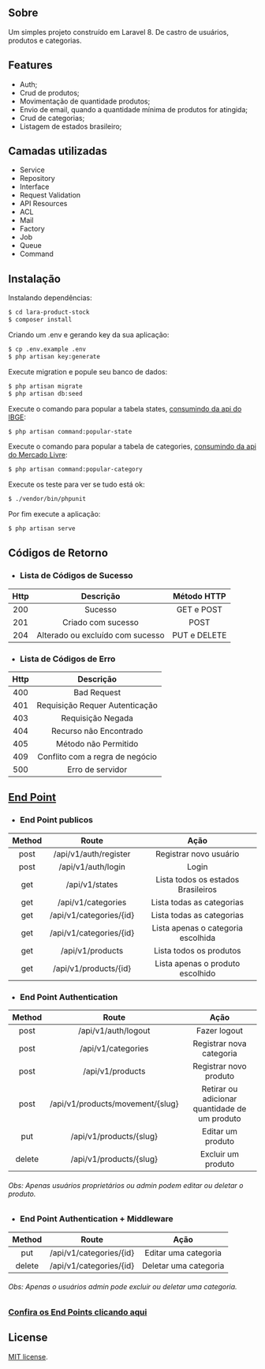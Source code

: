 ## Sobre
Um simples projeto construído em Laravel 8. De castro de usuários, produtos e categorias.
## Features

- Auth;
- Crud de produtos;
- Movimentação de quantidade produtos;
- Envio de email, quando a quantidade mínima de produtos for atingida;
- Crud de categorias;
- Listagem de estados brasileiro;

## Camadas utilizadas
- Service
- Repository
- Interface 
- Request Validation
- API Resources
- ACL
- Mail
- Factory
- Job
- Queue
- Command

## Instalação
Instalando dependências: 
```sh
$ cd lara-product-stock
$ composer install
```
Criando um .env e gerando  key da sua aplicação:
```sh
$ cp .env.example .env
$ php artisan key:generate
```
Execute migration e popule seu banco de dados:
```sh
$ php artisan migrate
$ php artisan db:seed
```
Execute o comando para popular a tabela states, [consumindo da api do IBGE](https://servicodados.ibge.gov.br/api/v1/localidades/estados):
```sh
$ php artisan command:popular-state
```
Execute o comando para popular a tabela de categories, [consumindo da api do Mercado Livre](https://api.mercadolibre.com/sites/MLB/categories):
```sh
$ php artisan command:popular-category
```
Execute os teste para ver se tudo está ok:
```sh
$ ./vendor/bin/phpunit
```
Por fim execute a aplicação:
```sh
$ php artisan serve
```
## Códigos de Retorno
- ### Lista de Códigos de Sucesso

|  Http | Descrição   | Método HTTP |
| :------------: | :------------: | :------------: |
| 200 | Sucesso                          | GET e POST   |
| 201 | Criado com sucesso               | POST         |
| 204 | Alterado ou excluído com sucesso | PUT e DELETE |

- ### Lista de Códigos de Erro
|  Http | Descrição |
| :------------: | :------------: |
| 400 | Bad Request                     | 
| 401 | Requisição Requer Autenticação  | 
| 403 | Requisição Negada               | 
| 404 | Recurso não Encontrado          |
| 405 | Método não Permitido            |
| 409 | Conflito com a regra de negócio |
| 500 | Erro de servidor                |

## [End Point](https://laraproductapi.docs.apiary.io/#reference/0/rotas-publicas/listar-todos-os-produtos)
- ### End Point publicos
|  Method | Route   | Ação  |
| :------------: | :------------: | :------------: |
| post | /api/v1/auth/register    | Registrar novo usuário               |
| post | /api/v1/auth/login       | Login                                |
| get  | /api/v1/states           | Lista todos os estados Brasileiros   |
| get  | /api/v1/categories       | Lista todas as categorias            |
| get  | /api/v1/categories/{id}  |   Lista todas as categorias          |
| get  | /api/v1/categories/{id}  |   Lista apenas o categoria escolhida |
| get  | /api/v1/products         | Lista todos os produtos              |
| get  | /api/v1/products/{id}    | Lista apenas o produto escolhido     |

- ### End Point Authentication
|  Method | Route   | Ação  |
| :------------: | :------------: | :------------: |
| post  | /api/v1/auth/logout              | Fazer logout                                  |
| post  | /api/v1/categories               | Registrar nova categoria                      |
| post  | /api/v1/products                 | Registrar novo produto                        |
| post  | /api/v1/products/movement/{slug} | Retirar ou adicionar quantidade de um produto |
| put   | /api/v1/products/{slug}          | Editar um produto                             |
| delete| /api/v1/products/{slug}          | Excluir um produto                            |
###### Obs:  Apenas usuários proprietários ou admin podem editar ou deletar o produto. 

- ### End Point Authentication + Middleware
|  Method | Route   | Ação  |
| :------------: | :------------: | :------------: |
| put    | /api/v1/categories/{id} | Editar uma categoria  |
| delete | /api/v1/categories/{id} | Deletar uma categoria |

###### Obs: Apenas o usuários admin pode excluir ou deletar uma categoria.
### [Confira os End Points clicando aqui](https://laraproductapi.docs.apiary.io/#reference/0/rotas-publicas/listar-todos-os-produtos)


## License

[MIT license](https://opensource.org/licenses/MIT).
